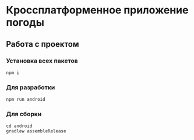 # Кроссплатформенное приложение погоды

## Работа с проектом

### Установка всех пакетов
```npm i```

### Для разработки

```npm run android```

### Для сборки

```
cd android
gradlew assembleRelease
```